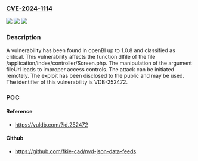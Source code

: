 ### [CVE-2024-1114](https://cve.mitre.org/cgi-bin/cvename.cgi?name=CVE-2024-1114)
![](https://img.shields.io/static/v1?label=Product&message=openBI&color=blue)
![](https://img.shields.io/static/v1?label=Version&message=%3D%201.0.0%20&color=brighgreen)
![](https://img.shields.io/static/v1?label=Vulnerability&message=CWE-284%20Improper%20Access%20Controls&color=brighgreen)

### Description

A vulnerability has been found in openBI up to 1.0.8 and classified as critical. This vulnerability affects the function dlfile of the file /application/index/controller/Screen.php. The manipulation of the argument fileUrl leads to improper access controls. The attack can be initiated remotely. The exploit has been disclosed to the public and may be used. The identifier of this vulnerability is VDB-252472.

### POC

#### Reference
- https://vuldb.com/?id.252472

#### Github
- https://github.com/fkie-cad/nvd-json-data-feeds

